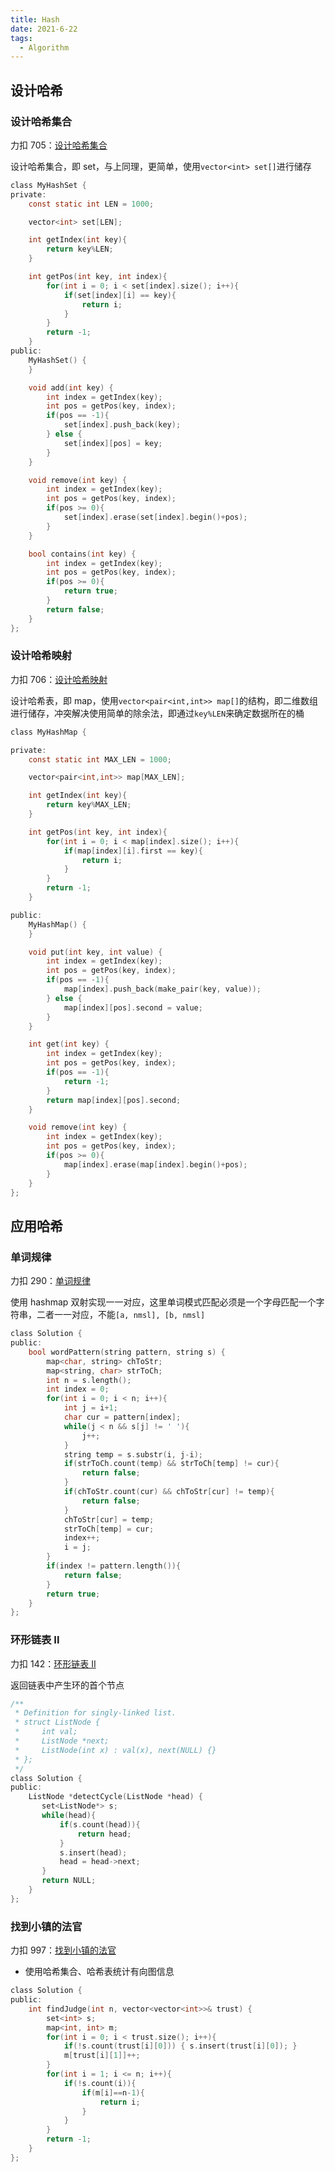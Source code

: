 ```yaml
---
title: Hash
date: 2021-6-22
tags:
  - Algorithm
---
```


## 设计哈希

### 设计哈希集合

力扣 705：[设计哈希集合](https://leetcode.cn/problems/design-hashset/)

设计哈希集合，即 set，与上同理，更简单，使用`vector<int> set[]`进行储存

```c
class MyHashSet {
private:
    const static int LEN = 1000;

    vector<int> set[LEN];

    int getIndex(int key){
        return key%LEN;
    }

    int getPos(int key, int index){
        for(int i = 0; i < set[index].size(); i++){
            if(set[index][i] == key){
                return i;
            }
        }
        return -1;
    }
public:
    MyHashSet() {
    }

    void add(int key) {
        int index = getIndex(key);
        int pos = getPos(key, index);
        if(pos == -1){
            set[index].push_back(key);
        } else {
            set[index][pos] = key;
        }
    }

    void remove(int key) {
        int index = getIndex(key);
        int pos = getPos(key, index);
        if(pos >= 0){
            set[index].erase(set[index].begin()+pos);
        }        
    }

    bool contains(int key) {
        int index = getIndex(key);
        int pos = getPos(key, index);
        if(pos >= 0){
            return true;
        }   
        return false;
    }
};
```

### 设计哈希映射

力扣 706：[设计哈希映射](https://leetcode.cn/problems/design-hashmap/)

设计哈希表，即 map，使用`vector<pair<int,int>> map[]`的结构，即二维数组进行储存，冲突解决使用简单的除余法，即通过`key%LEN`来确定数据所在的桶

```c
class MyHashMap {

private:
    const static int MAX_LEN = 1000;

    vector<pair<int,int>> map[MAX_LEN];

    int getIndex(int key){
        return key%MAX_LEN;
    }

    int getPos(int key, int index){
        for(int i = 0; i < map[index].size(); i++){
            if(map[index][i].first == key){
                return i;
            }
        }
        return -1;
    }

public:
    MyHashMap() {
    }

    void put(int key, int value) {
        int index = getIndex(key);
        int pos = getPos(key, index);
        if(pos == -1){
            map[index].push_back(make_pair(key, value));
        } else {
            map[index][pos].second = value;
        }
    }

    int get(int key) {
        int index = getIndex(key);
        int pos = getPos(key, index);
        if(pos == -1){
            return -1;
        }
        return map[index][pos].second;
    }

    void remove(int key) {
        int index = getIndex(key);
        int pos = getPos(key, index);
        if(pos >= 0){
            map[index].erase(map[index].begin()+pos);
        }
    }
};
```

## 应用哈希

### 单词规律

力扣 290：[单词规律](https://leetcode.cn/problems/word-pattern/?envType=study-plan&id=shu-ju-jie-gou-ji-chu)

使用 hashmap 双射实现一一对应，这里单词模式匹配必须是一个字母匹配一个字符串，二者一一对应，不能`[a, nmsl], [b, nmsl]`

```c
class Solution {
public:
    bool wordPattern(string pattern, string s) {
        map<char, string> chToStr;
        map<string, char> strToCh;
        int n = s.length();
        int index = 0;
        for(int i = 0; i < n; i++){
            int j = i+1;
            char cur = pattern[index];
            while(j < n && s[j] != ' '){
                j++;
            }
            string temp = s.substr(i, j-i);
            if(strToCh.count(temp) && strToCh[temp] != cur){
                return false;
            }
            if(chToStr.count(cur) && chToStr[cur] != temp){
                return false;
            }
            chToStr[cur] = temp;
            strToCh[temp] = cur;
            index++;
            i = j;
        }
        if(index != pattern.length()){
            return false;
        }
        return true;
    }
};
```

### 环形链表 II

力扣 142：[环形链表 II](https://leetcode.cn/problems/linked-list-cycle-ii/)

返回链表中产生环的首个节点

```c
/**
 * Definition for singly-linked list.
 * struct ListNode {
 *     int val;
 *     ListNode *next;
 *     ListNode(int x) : val(x), next(NULL) {}
 * };
 */
class Solution {
public:
    ListNode *detectCycle(ListNode *head) {
       set<ListNode*> s;
       while(head){
           if(s.count(head)){
               return head;
           }
           s.insert(head);
           head = head->next;
       } 
       return NULL;
    }
};
```

### 找到小镇的法官

力扣 997：[找到小镇的法官](https://leetcode.cn/problems/find-the-town-judge/)

- 使用哈希集合、哈希表统计有向图信息

~~~c
class Solution {
public:
    int findJudge(int n, vector<vector<int>>& trust) {
        set<int> s;
        map<int, int> m;
        for(int i = 0; i < trust.size(); i++){
            if(!s.count(trust[i][0])) { s.insert(trust[i][0]); }
            m[trust[i][1]]++;
        }
        for(int i = 1; i <= n; i++){
            if(!s.count(i)){
                if(m[i]==n-1){
                    return i;
                }
            }
        }
        return -1;
    }
};
~~~

